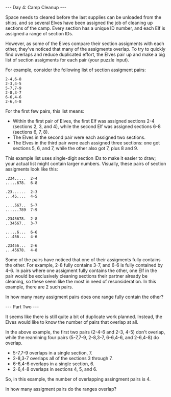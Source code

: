 --- Day 4: Camp Cleanup ---

Space needs to cleared before the last supplies can be unloaded from the
ships, and so several Elves have been assigned the job of cleaning up
sections of the camp. Every section has a unique ID number, and each Elf is
assigned a range of section IDs.

However, as some of the Elves compare their section assigments with each
other, they've noticed that many of the assigments overlap. To try to
quickly find overlaps and reduce duplicated effort, the Elves pair up
and make a big list of section assigments for each pair (your puzzle
input).

For example, consider the following list of section assigment pairs:

```
2-4,6-8
2-3,4-5
5-7,7-9
2-8,3-7
6-6,4-6
2-6,4-8
```

For the first few pairs, this list means:

- Within the first pair of Elves, the first Elf was assigned sections
2-4 (sections 2, 3, and 4), while the second Elf was assigned sections
6-8 (sections 6, 7, 8).
- The Elves in the second pair were each assigned two sections.
- The Elves in the third pair were each assigned three sections: one got
sections 5, 6, and 7, while the other also got 7, plus 8 and 9.

This example list uses single-digit section IDs to make it easier to draw;
your actual list might contain larger numbers. Visually, these pairs of
section assigments look like this:

```
.234.....  2-4
.....678.  6-8

.23......  2-3
...45....  4-5

....567..  5-7
......789  7-9

.2345678.  2-8
..34567..  3-7

.....6...  6-6
...456...  4-6

.23456...  2-6
...45678.  4-8
```

Some of the pairs have noticed that one of their assigments fully contains
the other. For example, 2-8 fully contains 3-7, and 6-6 is fully contained 
by 4-6. In pairs where one assigment fully contains the other, one Elf in
the pair would be exclusively cleaning sections their partner already
be cleaning, so these seem like the most in need of resonsideration. In
this example, there are 2 such pairs.

In how many many assigment pairs does one range fully contain the other?

--- Part Two ---

It seems like there is still quite a bit of duplicate work planned.
Instead, the Elves would like to know the number of pairs that overlap at
all.

In the above example, the first two pairs (2-4-6 and 2-3, 4-5) don't
overlap, while the reamining four pairs (5-7,7-9, 2-8,3-7, 6-6,4-6, and
2-6,4-8) do overlap.

- 5-7,7-9 overlaps in a single section, 7.
- 2-8,3-7 overlaps all of the sections 3 through 7.
- 6-6,4-6 overlaps in a single section, 6.
- 2-6,4-8 overlaps in sections 4, 5, and 6.

So, in this example, the number of overlapping assingment pairs is 4.

In how many assigment pairs do the ranges overlap?
